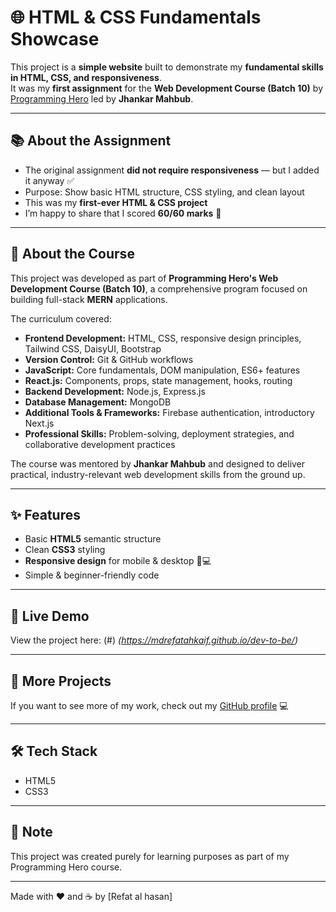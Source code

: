 # 🌐 HTML & CSS Fundamentals Showcase

This project is a **simple website** built to demonstrate my **fundamental skills in HTML, CSS, and responsiveness**.  
It was my **first assignment** for the **Web Development Course (Batch 10)** by [Programming Hero](https://www.programming-hero.com/) led by **Jhankar Mahbub**.

---

## 📚 About the Assignment
- The original assignment **did not require responsiveness** — but I added it anyway ✅  
- Purpose: Show basic HTML structure, CSS styling, and clean layout  
- This was my **first-ever HTML & CSS project**  
- I’m happy to share that I scored **60/60 marks** 🎯

---

## 🏫 About the Course  
This project was developed as part of **Programming Hero's Web Development Course (Batch 10)**, a comprehensive program focused on building full-stack **MERN** applications.  

The curriculum covered:  
- **Frontend Development:** HTML, CSS, responsive design principles, Tailwind CSS, DaisyUI, Bootstrap  
- **Version Control:** Git & GitHub workflows  
- **JavaScript:** Core fundamentals, DOM manipulation, ES6+ features  
- **React.js:** Components, props, state management, hooks, routing  
- **Backend Development:** Node.js, Express.js  
- **Database Management:** MongoDB  
- **Additional Tools & Frameworks:** Firebase authentication, introductory Next.js  
- **Professional Skills:** Problem-solving, deployment strategies, and collaborative development practices  

The course was mentored by **Jhankar Mahbub** and designed to deliver practical, industry-relevant web development skills from the ground up.  

---

## ✨ Features
- Basic **HTML5** semantic structure
- Clean **CSS3** styling
- **Responsive design** for mobile & desktop 📱💻
- Simple & beginner-friendly code

---

## 🚀 Live Demo
View the project here: (#) _(https://mdrefatahkaif.github.io/dev-to-be/)_

---

## 🔗 More Projects
If you want to see more of my work, check out my [GitHub profile](https://github.com/mdrefatahkaif) 💻

---

## 🛠 Tech Stack
- HTML5
- CSS3

---

## 📌 Note
This project was created purely for learning purposes as part of my Programming Hero course.

---

Made with ❤️ and ☕ by [Refat al hasan]
